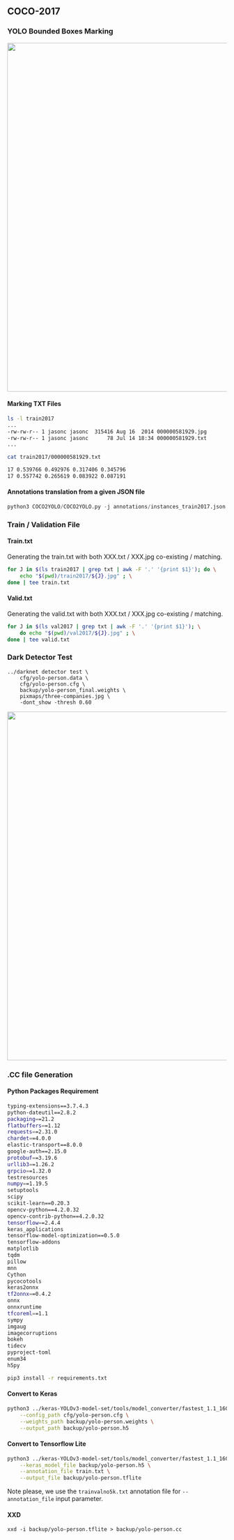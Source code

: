 ## COCO-2017

### YOLO Bounded Boxes Marking

<img src=https://github.com/lexra/COCO-2017/assets/33512027/92ae9f85-cd36-4c56-a167-adf0c2426b85 width=800 />


#### Marking TXT Files

```bash
ls -l train2017
...
-rw-rw-r-- 1 jasonc jasonc  315416 Aug 16  2014 000000581929.jpg
-rw-rw-r-- 1 jasonc jasonc      78 Jul 14 18:34 000000581929.txt
...
```

```bash
cat train2017/000000581929.txt
```

```bash
17 0.539766 0.492976 0.317406 0.345796
17 0.557742 0.265619 0.083922 0.087191
```

#### Annotations translation from a given JSON file

```python
python3 COCO2YOLO/COCO2YOLO.py -j annotations/instances_train2017.json -o train2017
```

### Train / Validation File

#### Train.txt

Generating the train.txt with both XXX.txt / XXX.jpg co-existing / matching. 

```bash
for J in $(ls train2017 | grep txt | awk -F '.' '{print $1}'); do \
    echo "$(pwd)/train2017/${J}.jpg" ; \
done | tee train.txt
```

#### Valid.txt

Generating the valid.txt with both XXX.txt / XXX.jpg co-existing / matching. 

```bash
for J in $(ls val2017 | grep txt | awk -F '.' '{print $1}'); \
    do echo "$(pwd)/val2017/${J}.jpg" ; \
done | tee valid.txt
```

### Dark Detector Test


```
../darknet detector test \
    cfg/yolo-person.data \
    cfg/yolo-person.cfg \
    backup/yolo-person_final.weights \
    pixmaps/three-companies.jpg \
    -dont_show -thresh 0.60
```

<img src=https://github.com/lexra/COCO-2017/assets/33512027/a5de4938-adf2-405c-8e30-0a5c65952e83 width=800 />


### .CC file Generation

#### Python Packages Requirement

```bash
typing-extensions==3.7.4.3
python-dateutil==2.8.2
packaging==21.2
flatbuffers==1.12
requests==2.31.0
chardet==4.0.0
elastic-transport==8.0.0
google-auth==2.15.0
protobuf==3.19.6
urllib3==1.26.2
grpcio==1.32.0
testresources
numpy==1.19.5
setuptools
scipy
scikit-learn==0.20.3
opencv-python==4.2.0.32
opencv-contrib-python==4.2.0.32
tensorflow==2.4.4
keras_applications
tensorflow-model-optimization==0.5.0
tensorflow-addons
matplotlib
tqdm
pillow
mnn
Cython
pycocotools
keras2onnx
tf2onnx==0.4.2
onnx
onnxruntime
tfcoreml==1.1
sympy
imgaug
imagecorruptions
bokeh
tidecv
pyproject-toml
enum34
h5py
```

```bash
pip3 install -r requirements.txt
```

#### Convert to Keras

```bash
python3 ../keras-YOLOv3-model-set/tools/model_converter/fastest_1.1_160/convert.py \
    --config_path cfg/yolo-person.cfg \
    --weights_path backup/yolo-person.weights \
    --output_path backup/yolo-person.h5
```

#### Convert to Tensorflow Lite

```bash
python3 ../keras-YOLOv3-model-set/tools/model_converter/fastest_1.1_160/post_train_quant_convert_demo.py \
    --keras_model_file backup/yolo-person.h5 \
    --annotation_file train.txt \
    --output_file backup/yolo-person.tflite
```

Note please, we use the `trainvalno5k.txt` annotation file for `--annotation_file` input parameter. 

#### XXD

```
xxd -i backup/yolo-person.tflite > backup/yolo-person.cc
```

